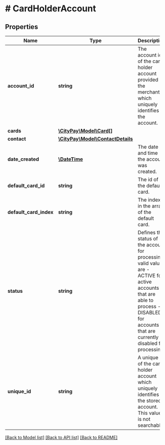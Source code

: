 # # CardHolderAccount

## Properties

Name | Type | Description | Notes
------------ | ------------- | ------------- | -------------
**account_id** | **string** | The account id of the card holder account provided by the merchant which uniquely identifies the account. | 
**cards** | [**\CityPay\Model\Card[]**](Card.md) |  | [optional] 
**contact** | [**\CityPay\Model\ContactDetails**](ContactDetails.md) |  | 
**date_created** | [**\DateTime**](\DateTime.md) | The date and time the account was created. | [optional] 
**default_card_id** | **string** | The id of the default card. | [optional] 
**default_card_index** | **string** | The index in the array of the default card. | [optional] 
**status** | **string** | Defines the status of the account for processing valid values are   - ACTIVE for active accounts that are able to process  - DISABLED for accounts that are currently disabled for processing. | [optional] 
**unique_id** | **string** | A unique id of the card holder account which uniquely identifies the stored account. This value is not searchable. | [optional] 

[[Back to Model list]](../../README.md#documentation-for-models) [[Back to API list]](../../README.md#documentation-for-api-endpoints) [[Back to README]](../../README.md)


